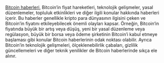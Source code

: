 <a href="https://www.kriptofoni.com/bitcoin-haberleri/" rel="dofollow">Bitcoin haberleri</a>, Bitcoin’in fiyat hareketleri, teknolojik gelişmeler, yasal düzenlemeler, topluluk etkinlikleri ve diğer ilgili konular hakkında haberleri içerir. Bu haberler genellikle kripto para dünyasının ilgisini çeken ve Bitcoin’in fiyatını etkileyebilecek önemli olayları kapsar. Örneğin, Bitcoin‘in fiyatında büyük bir artış veya düşüş, yeni bir yasal düzenleme veya regülasyon, büyük bir borsa veya ödeme şirketinin Bitcoin’i kabul etmeye başlaması gibi konular Bitcoin haberlerinin odak noktası olabilir. Ayrıca Bitcoin’in teknolojik gelişmeleri, ölçeklenebilirlik çabaları, gizlilik güncellemeleri ve diğer teknik yenilikler de Bitcoin haberlerinde sıkça ele alınır.
